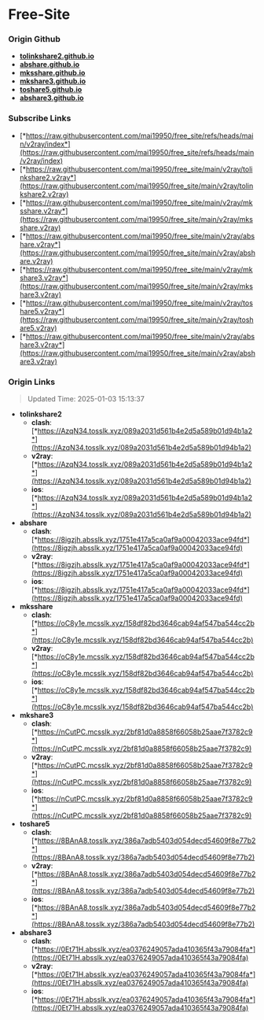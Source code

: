 # Free-Site

### Origin Github

- [**tolinkshare2.github.io**](https://github.com/tolinkshare2/tolinkshare2.github.io)
- [**abshare.github.io**](https://github.com/abshare/abshare.github.io)
- [**mksshare.github.io**](https://github.com/mksshare/mksshare.github.io)
- [**mkshare3.github.io**](https://github.com/mkshare3/mkshare3.github.io)
- [**toshare5.github.io**](https://github.com/toshare5/toshare5.github.io)
- [**abshare3.github.io**](https://github.com/abshare3/abshare3.github.io)

### Subscribe Links

- [*https://raw.githubusercontent.com/mai19950/free_site/refs/heads/main/v2ray/index*](https://raw.githubusercontent.com/mai19950/free_site/refs/heads/main/v2ray/index)
- [*https://raw.githubusercontent.com/mai19950/free_site/main/v2ray/tolinkshare2.v2ray*](https://raw.githubusercontent.com/mai19950/free_site/main/v2ray/tolinkshare2.v2ray)
- [*https://raw.githubusercontent.com/mai19950/free_site/main/v2ray/mksshare.v2ray*](https://raw.githubusercontent.com/mai19950/free_site/main/v2ray/mksshare.v2ray)
- [*https://raw.githubusercontent.com/mai19950/free_site/main/v2ray/abshare.v2ray*](https://raw.githubusercontent.com/mai19950/free_site/main/v2ray/abshare.v2ray)
- [*https://raw.githubusercontent.com/mai19950/free_site/main/v2ray/mkshare3.v2ray*](https://raw.githubusercontent.com/mai19950/free_site/main/v2ray/mkshare3.v2ray)
- [*https://raw.githubusercontent.com/mai19950/free_site/main/v2ray/toshare5.v2ray*](https://raw.githubusercontent.com/mai19950/free_site/main/v2ray/toshare5.v2ray)
- [*https://raw.githubusercontent.com/mai19950/free_site/main/v2ray/abshare3.v2ray*](https://raw.githubusercontent.com/mai19950/free_site/main/v2ray/abshare3.v2ray)

### Origin Links

> Updated Time: 2025-01-03 15:13:37

- **tolinkshare2**
  - **clash**: [*https://AzqN34.tosslk.xyz/089a2031d561b4e2d5a589b01d94b1a2*](https://AzqN34.tosslk.xyz/089a2031d561b4e2d5a589b01d94b1a2)
  - **v2ray**: [*https://AzqN34.tosslk.xyz/089a2031d561b4e2d5a589b01d94b1a2*](https://AzqN34.tosslk.xyz/089a2031d561b4e2d5a589b01d94b1a2)
  - **ios**: [*https://AzqN34.tosslk.xyz/089a2031d561b4e2d5a589b01d94b1a2*](https://AzqN34.tosslk.xyz/089a2031d561b4e2d5a589b01d94b1a2)
- **abshare**
  - **clash**: [*https://8igzjh.absslk.xyz/1751e417a5ca0af9a00042033ace94fd*](https://8igzjh.absslk.xyz/1751e417a5ca0af9a00042033ace94fd)
  - **v2ray**: [*https://8igzjh.absslk.xyz/1751e417a5ca0af9a00042033ace94fd*](https://8igzjh.absslk.xyz/1751e417a5ca0af9a00042033ace94fd)
  - **ios**: [*https://8igzjh.absslk.xyz/1751e417a5ca0af9a00042033ace94fd*](https://8igzjh.absslk.xyz/1751e417a5ca0af9a00042033ace94fd)
- **mksshare**
  - **clash**: [*https://oC8y1e.mcsslk.xyz/158df82bd3646cab94af547ba544cc2b*](https://oC8y1e.mcsslk.xyz/158df82bd3646cab94af547ba544cc2b)
  - **v2ray**: [*https://oC8y1e.mcsslk.xyz/158df82bd3646cab94af547ba544cc2b*](https://oC8y1e.mcsslk.xyz/158df82bd3646cab94af547ba544cc2b)
  - **ios**: [*https://oC8y1e.mcsslk.xyz/158df82bd3646cab94af547ba544cc2b*](https://oC8y1e.mcsslk.xyz/158df82bd3646cab94af547ba544cc2b)
- **mkshare3**
  - **clash**: [*https://nCutPC.mcsslk.xyz/2bf81d0a8858f66058b25aae7f3782c9*](https://nCutPC.mcsslk.xyz/2bf81d0a8858f66058b25aae7f3782c9)
  - **v2ray**: [*https://nCutPC.mcsslk.xyz/2bf81d0a8858f66058b25aae7f3782c9*](https://nCutPC.mcsslk.xyz/2bf81d0a8858f66058b25aae7f3782c9)
  - **ios**: [*https://nCutPC.mcsslk.xyz/2bf81d0a8858f66058b25aae7f3782c9*](https://nCutPC.mcsslk.xyz/2bf81d0a8858f66058b25aae7f3782c9)
- **toshare5**
  - **clash**: [*https://8BAnA8.tosslk.xyz/386a7adb5403d054decd54609f8e77b2*](https://8BAnA8.tosslk.xyz/386a7adb5403d054decd54609f8e77b2)
  - **v2ray**: [*https://8BAnA8.tosslk.xyz/386a7adb5403d054decd54609f8e77b2*](https://8BAnA8.tosslk.xyz/386a7adb5403d054decd54609f8e77b2)
  - **ios**: [*https://8BAnA8.tosslk.xyz/386a7adb5403d054decd54609f8e77b2*](https://8BAnA8.tosslk.xyz/386a7adb5403d054decd54609f8e77b2)
- **abshare3**
  - **clash**: [*https://0Et71H.absslk.xyz/ea0376249057ada410365f43a79084fa*](https://0Et71H.absslk.xyz/ea0376249057ada410365f43a79084fa)
  - **v2ray**: [*https://0Et71H.absslk.xyz/ea0376249057ada410365f43a79084fa*](https://0Et71H.absslk.xyz/ea0376249057ada410365f43a79084fa)
  - **ios**: [*https://0Et71H.absslk.xyz/ea0376249057ada410365f43a79084fa*](https://0Et71H.absslk.xyz/ea0376249057ada410365f43a79084fa)
